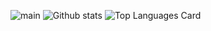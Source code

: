 ![main](https://ibb.co/2jbGDyk)
![Github stats](https://github-readme-stats.vercel.app/api?username=bahadiralsan&theme=highcontrast&show_icons=true&count_private=true)
![Top Languages Card](https://github-readme-stats.vercel.app/api/top-langs/?username=bahadiralsan)

<!--
**bahadiralsan/bahadiralsan** is a ✨ _special_ ✨ repository because its `README.md` (this file) appears on your GitHub profile.
